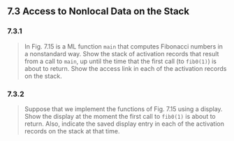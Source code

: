 ## 7.3 Access to Nonlocal Data on the Stack

### 7.3.1

> In Fig. 7.15 is a ML function `main` that computes Fibonacci numbers in a nonstandard way. Show the stack of activation records that result from a call to `main`, up until the time that the first call (to `fib0(1)`) is about to return. Show the access link in each of the activation records on the stack.

### 7.3.2

> Suppose that we implement the functions of Fig. 7.15 using a display. Show the display at the moment the first call to `fib0(1)` is about to return. Also, indicate the saved display entry in each of the activation records on the stack at that time.
